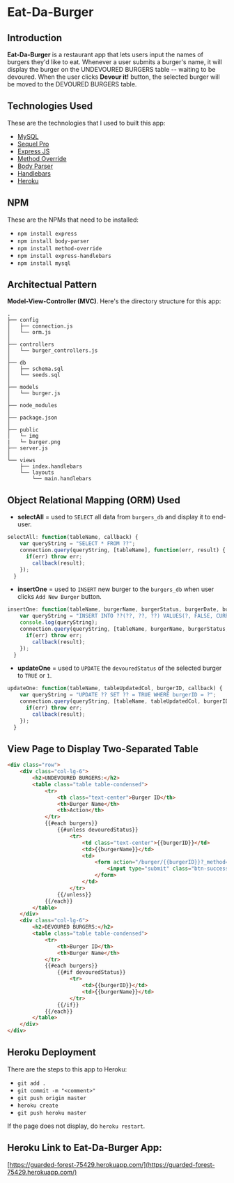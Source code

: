 # Eat-Da-Burger

## Introduction
**Eat-Da-Burger** is a restaurant app that lets users input the names of burgers they'd like to eat. Whenever a user submits a burger's name, it will display the burger on the UNDEVOURED BURGERS table -- waiting to be devoured. When the user clicks **Devour it!** button, the selected burger will be moved to the DEVOURED BURGERS table.

## Technologies Used
These are the technologies that I used to built this app:
* [MySQL](https://www.mysql.com)
* [Sequel Pro](https://www.sequelpro.com)
* [Express JS](https://www.npmjs.com/package/express)
* [Method Override](https://www.npmjs.com/package/method-override)
* [Body Parser](https://www.npmjs.com/package/body-parser)
* [Handlebars](http://handlebarsjs.com)
* [Heroku](https://dashboard.heroku.com/apps)

## NPM
These are the NPMs that need to be installed:
* `npm install express`
* `npm install body-parser`
* `npm install method-override`
* `npm install express-handlebars`
* `npm install mysql`

## Architectual Pattern
**Model-View-Controller (MVC)**. Here's the directory structure for this app:
```
.
├── config
│   ├── connection.js
│   └── orm.js
│ 
├── controllers
│   └── burger_controllers.js
│
├── db
│   ├── schema.sql
│   └── seeds.sql
│
├── models
│   └── burger.js
│ 
├── node_modules
│ 
├── package.json
│
├── public
│   └─ img
|	└─ burger.png
├── server.js
│
└── views
    ├── index.handlebars
    └── layouts
        └── main.handlebars
```

## Object Relational Mapping (ORM) Used
* **selectAll** = used to `SELECT` all data from `burgers_db` and display it to end-user.
```javascript
selectAll: function(tableName, callback) {
    var queryString = "SELECT * FROM ??";
    connection.query(queryString, [tableName], function(err, result) {
      if(err) throw err;
        callback(result);
    });
  }
```
* **insertOne** = used to `INSERT` new burger to the `burgers_db` when user clicks `Add New Burger` button.
```javascript
insertOne: function(tableName, burgerName, burgerStatus, burgerDate, burgerInputName, callback) {
    var queryString = "INSERT INTO ??(??, ??, ??) VALUES(?, FALSE, CURRENT_TIMESTAMP)";
    console.log(queryString);
    connection.query(queryString, [tableName, burgerName, burgerStatus, burgerDate, burgerInputName], function(err, result) {
      if(err) throw err;
        callback(result);
    });
  }
```
* **updateOne** = used to `UPDATE` the `devouredStatus` of the selected burger to `TRUE` or `1`.
```javascript
updateOne: function(tableName, tableUpdatedCol, burgerID, callback) {
    var queryString = "UPDATE ?? SET ?? = TRUE WHERE burgerID = ?";
    connection.query(queryString, [tableName, tableUpdatedCol, burgerID], function(err, result) {
      if(err) throw err;
        callback(result);
    });
  }
```

## View Page to Display Two-Separated Table
```html
<div class="row">
    <div class="col-lg-6">
        <h2>UNDEVOURED BURGERS:</h2>
        <table class="table table-condensed">
            <tr>
                <th class="text-center">Burger ID</th>
                <th>Burger Name</th>
                <th>Action</th>
            </tr>
            {{#each burgers}}
                {{#unless devouredStatus}}
                    <tr>
                        <td class="text-center">{{burgerID}}</td>
                        <td>{{burgerName}}</td>
                        <td>
                            <form action="/burger/{{burgerID}}?_method=PUT" method="POST"><!-- FORM only have 2 actions: POST and GET. That's why we use method-override -->
                                <input type="submit" class="btn-success" value="Devour It!">
                            </form>
                        </td>
                    </tr>
                {{/unless}}
            {{/each}}
        </table>
    </div>
    <div class="col-lg-6">
        <h2>DEVOURED BURGERS:</h2>
        <table class="table table-condensed">
            <tr>
                <th>Burger ID</th>
                <th>Burger Name</th>
            </tr>
            {{#each burgers}}
                {{#if devouredStatus}}
                    <tr>
                        <td>{{burgerID}}</td>
                        <td>{{burgerName}}</td>
                    </tr>
                {{/if}}
            {{/each}}
        </table>
    </div>
</div>
```
## Heroku Deployment
There are the steps to this app to Heroku:
* `git add .`
* `git commit -m "<comment>"`
* `git push origin master`
* `heroku create`
* `git push heroku master`

If the page does not display, do `heroku restart`.


## Heroku Link to Eat-Da-Burger App:

[https://guarded-forest-75429.herokuapp.com/](https://guarded-forest-75429.herokuapp.com/)
